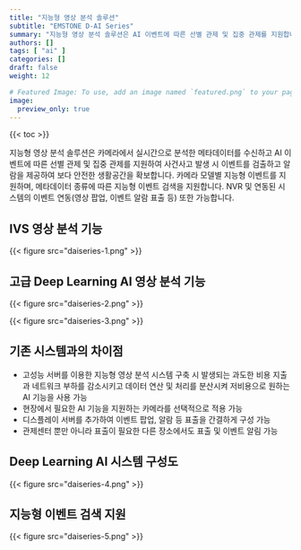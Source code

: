 ```yaml
---
title: "지능형 영상 분석 솔루션"
subtitle: "EMSTONE D-AI Series"
summary: "지능형 영상 분석 솔루션은 AI 이벤트에 따른 선별 관제 및 집중 관제를 지원합니다"
authors: []
tags: [ "ai" ]
categories: []
draft: false
weight: 12

# Featured Image: To use, add an image named `featured.png` to your page's folder.
image:
  preview_only: true
---
```


{{< toc >}}


지능형 영상 분석 솔루션은 카메라에서 실시간으로 분석한 메타데이터를 수신하고 AI 이벤트에 따른 선별 관제 및 집중 관제를 지원하여 사건사고 발생 시 이벤트를 검출하고 알람을 제공하여 보다 안전한 생활공간을 확보합니다.
카메라 모델별 지능형 이벤트를 지원하며, 메타데이터 종류에 따른 지능형 이벤트 검색을 지원합니다. NVR 및 연동된 시스템의 이벤트 연동(영상 팝업, 이벤트 알람 표출 등) 또한 가능합니다.


<div class="container">
<div class="row">
<div class="col-12 col-sm-6">

## IVS 영상 분석 기능
{{< figure src="daiseries-1.png" >}}

</div>

<div class="col-12 col-sm-6">

## 고급 Deep Learning AI 영상 분석 기능
{{< figure src="daiseries-2.png" >}}
</div>
</div>
</div>

{{< figure src="daiseries-3.png" >}}

## 기존 시스템과의 차이점
- 고성능 서버를 이용한 지능형 영상 분석 시스템 구축 시 발생되는 과도한 비용 지출과 네트워크 부하를 감소시키고 데이터 연산 및 처리를 분산시켜 저비용으로 원하는 AI 기능을 사용 가능
- 현장에서 필요한 AI 기능을 지원하는 카메라를 선택적으로 적용 가능
- 디스플레이 서버를 추가하여 이벤트 팝업, 알람 등 표출을 간결하게 구성 가능
- 관제센터 뿐만 아니라 표출이 필요한 다른 장소에서도 표출 및 이벤트 알림 가능


<div class="container">
<div class="row">
<div class="col-12 col-sm-6">

## Deep Learning AI 시스템 구성도
{{< figure src="daiseries-4.png" >}}
</div>

<div class="col-12 col-sm-6">

## 지능형 이벤트 검색 지원
{{< figure src="daiseries-5.png" >}}
</div>
</div>
</div>

